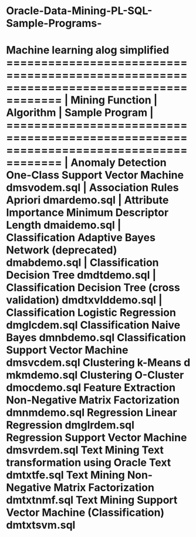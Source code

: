 # Oracle-Data-Mining-PL-SQL-Sample-Programs-
Machine learning alog simplified
======================================================================================  |
Mining Function			  |	Algorithm							                      |	Sample Program	  |
======================================================================================  |
Anomaly Detection			  One-Class Support Vector Machine		          dmsvodem.sql      |
Association Rules			  Apriori									                      dmardemo.sql      |
Attribute Importance		Minimum Descriptor Length				              dmaidemo.sql      |
Classification				  Adaptive Bayes Network (deprecated)		        dmabdemo.sql      |
Classification				  Decision Tree							                    dmdtdemo.sql      |
Classification				  Decision Tree (cross validation)		          dmdtxvlddemo.sql  |
Classification				  Logistic Regression						                dmglcdem.sql
Classification				  Naive Bayes								                    dmnbdemo.sql
Classification				  Support Vector Machine					              dmsvcdem.sql
Clustering					    k-Means	d								                      mkmdemo.sql
Clustering					    O-Cluster								                      dmocdemo.sql
Feature Extraction		  Non-Negative Matrix Factorization		          dmnmdemo.sql
Regression					    Linear Regression						                  dmglrdem.sql
Regression	            Support Vector Machine					              dmsvrdem.sql
Text Mining					    Text transformation using Oracle Text	        dmtxtfe.sql
Text Mining					    Non-Negative Matrix Factorization		          dmtxtnmf.sql
Text Mining					    Support Vector Machine (Classification)	      dmtxtsvm.sql         
======================================================================================     
      
